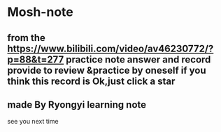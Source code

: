 # Mosh-note
from the https://www.bilibili.com/video/av46230772/?p=88&t=277
practice note answer and record 
provide to review &practice by oneself
if you think this record is Ok,just click a star
-------------------------------------------------------
made By Ryongyi learning note
-------------------------------------------------------
see you next time
